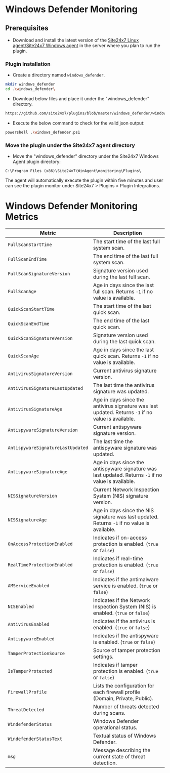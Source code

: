 # Windows Defender Monitoring
                                                                                              
## Prerequisites

- Download and install the latest version of the [Site24x7 Linux agent/Site24x7 Windows agent](https://www.site24x7.com/app/client#/admin/inventory/add-monitor) in the server where you plan to run the plugin.

### Plugin Installation  

- Create a directory named `windows_defender`.
  
```bash
mkdir windows_defender
cd .\windows_defender\
```
      
- Download below files and place it under the "windows_defender" directory.

```bash
https://github.com/site24x7/plugins/blob/master/windows_defender/windows_defender.ps1
```

- Execute the below command to check for the valid json output:

```bash
powershell .\windows_defender.ps1
```


### Move the plugin under the Site24x7 agent directory

- Move the "windows_defender" directory under the Site24x7 Windows Agent plugin directory:

```
C:\Program Files (x86)\Site24x7\WinAgent\monitoring\Plugins\
```
The agent will automatically execute the plugin within five minutes and user can see the plugin monitor under Site24x7 > Plugins > Plugin Integrations.

# Windows Defender Monitoring Metrics

| **Metric**                       | **Description**                                                                 |
|-----------------------------------|---------------------------------------------------------------------------------|
| `FullScanStartTime`              | The start time of the last full system scan.                                    |
| `FullScanEndTime`                | The end time of the last full system scan.                                      |
| `FullScanSignatureVersion`       | Signature version used during the last full scan.                              |
| `FullScanAge`                    | Age in days since the last full scan. Returns `-1` if no value is available.    |
| `QuickScanStartTime`             | The start time of the last quick scan.                                         |
| `QuickScanEndTime`               | The end time of the last quick scan.                                           |
| `QuickScanSignatureVersion`      | Signature version used during the last quick scan.                             |
| `QuickScanAge`                   | Age in days since the last quick scan. Returns `-1` if no value is available.   |
| `AntivirusSignatureVersion`      | Current antivirus signature version.                                           |
| `AntivirusSignatureLastUpdated`  | The last time the antivirus signature was updated.                             |
| `AntivirusSignatureAge`          | Age in days since the antivirus signature was last updated. Returns `-1` if no value is available. |
| `AntispywareSignatureVersion`    | Current antispyware signature version.                                         |
| `AntispywareSignatureLastUpdated`| The last time the antispyware signature was updated.                           |
| `AntispywareSignatureAge`        | Age in days since the antispyware signature was last updated. Returns `-1` if no value is available. |
| `NISSignatureVersion`            | Current Network Inspection System (NIS) signature version.                    |
| `NISSignatureAge`                | Age in days since the NIS signature was last updated. Returns `-1` if no value is available. |
| `OnAccessProtectionEnabled`      | Indicates if on-access protection is enabled. (`true` or `false`)              |
| `RealTimeProtectionEnabled`      | Indicates if real-time protection is enabled. (`true` or `false`)              |
| `AMServiceEnabled`               | Indicates if the antimalware service is enabled. (`true` or `false`)           |
| `NISEnabled`                     | Indicates if the Network Inspection System (NIS) is enabled. (`true` or `false`)|
| `AntivirusEnabled`               | Indicates if the antivirus is enabled. (`true` or `false`)                     |
| `AntispywareEnabled`             | Indicates if the antispyware is enabled. (`true` or `false`)                   |
| `TamperProtectionSource`         | Source of tamper protection settings.                                          |
| `IsTamperProtected`              | Indicates if tamper protection is enabled. (`true` or `false`)                 |
| `FirewallProfile`                | Lists the configuration for each firewall profile (Domain, Private, Public).   |
| `ThreatDetected`                 | Number of threats detected during scans.                                       |
| `WindefenderStatus`              | Windows Defender operational status.                                           |
| `WindefenderStatusText`          | Textual status of Windows Defender.                                            |
| `msg`                            | Message describing the current state of threat detection.                      |

